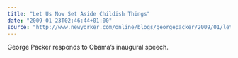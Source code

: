 ```yaml
---
title: "Let Us Now Set Aside Childish Things"
date: "2009-01-23T02:46:44+01:00"
source: "http://www.newyorker.com/online/blogs/georgepacker/2009/01/let-us-now-set.html"
---
```


George Packer responds to Obama’s inaugural speech.
